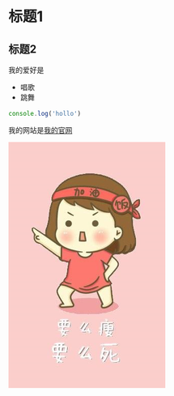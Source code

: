 # 标题1
## 标题2
我的爱好是
* 唱歌
* 跳舞

```javascript
console.log('hollo')
```

我的网站是[我的官网](https://liuzhiyan.com)

![一张图片](1.PNG)